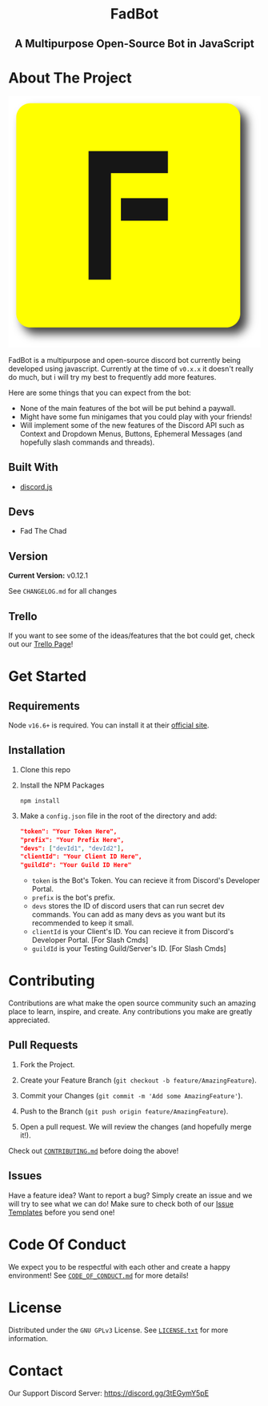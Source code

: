 <h1 align="center" style="position: relative;">
    FadBot
</h1>

<h2 align="center" style="position: relative;">
    A Multipurpose Open-Source Bot in JavaScript
</h2>

# About The Project
![Logo](./public/logo.png)

FadBot is a multipurpose and open-source discord bot currently being developed using javascript. Currently at the time of `v0.x.x` it doesn't really do much, but i will try my best to frequently add more features.

Here are some things that you can expect from the bot:

* None of the main features of the bot will be put behind a paywall.
* Might have some fun minigames that you could play with your friends!
* Will implement some of the new features of the Discord API such as Context and Dropdown Menus, Buttons, Ephemeral Messages (and hopefully slash commands and threads).

## Built With
* [discord.js](https://github.com/discordjs/discord.js)

## Devs
* Fad The Chad

## Version
**Current Version:** v0.12.1

See `CHANGELOG.md` for all changes

## Trello
If you want to see some of the ideas/features that the bot could get, check out our [Trello Page](https://trello.com/b/4qiwoazB/fadbot-board)!

# Get Started

## Requirements
Node `v16.6+` is required. You can install it at their [official site](https://nodejs.org/en/download/).

## Installation

1. Clone this repo

1. Install the NPM Packages
    ```
    npm install
    ```

1. Make a `config.json` file in the root of the directory and add:
    ```json
    "token": "Your Token Here",
    "prefix": "Your Prefix Here",
    "devs": ["devId1", "devId2"],
    "clientId": "Your Client ID Here",
    "guildId": "Your Guild ID Here"
    ```
   - `token` is the Bot's Token. You can recieve it from Discord's Developer Portal.
   - `prefix` is the bot's prefix.
   - `devs` stores the ID of discord users that can run secret dev commands. You can add as many devs as you want but its recommended to keep it small.
   - `clientId` is your Client's ID. You can recieve it from Discord's Developer Portal. [For Slash Cmds]
   - `guildId` is your Testing Guild/Server's ID. [For Slash Cmds]

# Contributing
Contributions are what make the open source community such an amazing place to learn, inspire, and create. Any contributions you make are greatly appreciated.

## Pull Requests

1. Fork the Project.

1. Create your Feature Branch (`git checkout -b feature/AmazingFeature`).

1. Commit your Changes (`git commit -m 'Add some AmazingFeature'`).

1. Push to the Branch (`git push origin feature/AmazingFeature`).

1. Open a pull request. We will review the changes (and hopefully merge it!).

Check out [`CONTRIBUTING.md`](https://github.com/FadTheChad/FadBot/blob/main/.github/CONTRIBUTING.md) before doing the above!

## Issues
Have a feature idea? Want to report a bug? Simply create an issue and we will try to see what we can do!
Make sure to check both of our [Issue Templates](https://github.com/FadTheChad/FadBot/tree/main/.github/ISSUE_TEMPLATE) before you send one!

# Code Of Conduct
We expect you to be respectful with each other and create a happy environment! See [`CODE_OF_CONDUCT.md`](https://github.com/FadTheChad/FadBot/blob/main/.github/CODE_OF_CONDUCT.md) for more details!

# License
Distributed under the `GNU GPLv3` License. See [`LICENSE.txt`](https://github.com/FadTheChad/FadBot/blob/main/LICENSE.txt) for more information.

# Contact
Our Support Discord Server: https://discord.gg/3tEGymY5pE
